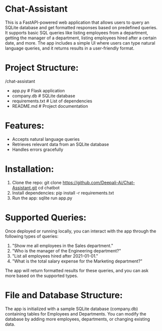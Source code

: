 # Chat-Assistant
This is a FastAPI-powered web application that allows users to query an SQLite database and get formatted responses based on predefined queries. It supports basic SQL queries like listing employees from a department, getting the manager of a department, listing employees hired after a certain date, and more.
The app includes a simple UI where users can type natural language queries, and it returns results in a user-friendly format.

# Project Structure:
  /chat-assistant
  - app.py            # Flask application
  - company.db        # SQLite database
  - requirements.txt  # List of dependencies
  - README.md         # Project documentation

# Features:
* Accepts natural language queries
* Retrieves relevant data from an SQLite database
* Handles errors gracefully

# Installation:
1. Clone the repo:
   git clone https://github.com/Deepali-Ai/Chat-Assistant.git
   cd chatbot
2. Install dependencies:
   pip install -r requirements.txt
3. Run the app:
   sqlite run app.py

# Supported Queries:
Once deployed or running locally, you can interact with the app through the following types of queries:
 1. "Show me all employees in the Sales department."
 2. "Who is the manager of the Engineering department?"
 3. "List all employees hired after 2021-01-01."
 4. "What is the total salary expense for the Marketing department?"
    
The app will return formatted results for these queries, and you can ask more based on the supported types.

# File and Database Structure:
The app is initialized with a sample SQLite database (company.db) containing tables for Employees and Departments.
You can modify the database by adding more employees, departments, or changing existing data.
